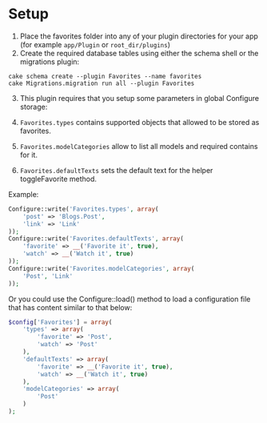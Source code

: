 Setup
=====

1. Place the favorites folder into any of your plugin directories for your app (for example `app/Plugin` or `root_dir/plugins`)
2. Create the required database tables using either the schema shell or the migrations plugin:

```
cake schema create --plugin Favorites --name favorites
cake Migrations.migration run all --plugin Favorites
```

3. This plugin requires that you setup some parameters in global Configure storage:


1. `Favorites.types` contains supported objects that allowed to be stored as favorites.
2. `Favorites.modelCategories` allow to list all models and required contains for it.
3. `Favorites.defaultTexts` sets the default text for the helper toggleFavorite method.

Example:

```php
Configure::write('Favorites.types', array(
	'post' => 'Blogs.Post',
	'link' => 'Link'
));
Configure::write('Favorites.defaultTexts', array(
	'favorite' => __('Favorite it', true),
	'watch' => __('Watch it', true)
));
Configure::write('Favorites.modelCategories', array(
	'Post', 'Link'
));
```

Or you could use the Configure::load() method to load a configuration file that has content similar to that below:

```php
$config['Favorites'] = array(
	'types' => array(
		'favorite' => 'Post',
		'watch' => 'Post'
	),
	'defaultTexts' => array(
		'favorite' => __('Favorite it', true),
		'watch' => __('Watch it', true)
	),
	'modelCategories' => array(
		'Post'
	)
);
```